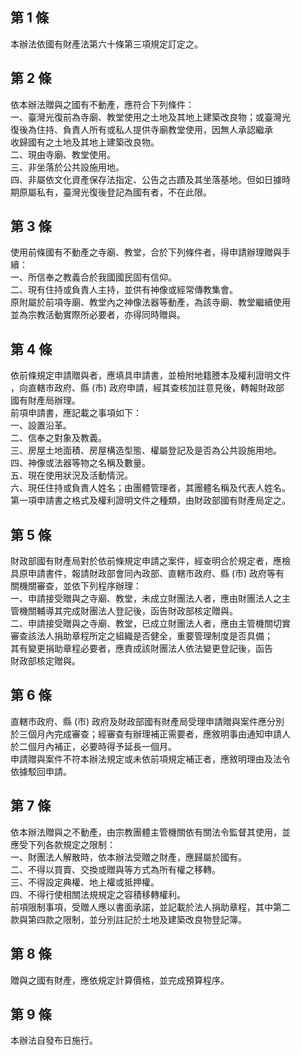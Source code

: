 第 1 條
-------
本辦法依國有財產法第六十條第三項規定訂定之。

第 2 條
-------
依本辦法贈與之國有不動產，應符合下列條件：  
一、臺灣光復前為寺廟、教堂使用之土地及其地上建築改良物；或臺灣光  
    復後為住持、負責人所有或私人提供寺廟教堂使用，因無人承認繼承  
    收歸國有之土地及其地上建築改良物。  
二、現由寺廟、教堂使用。  
三、非坐落於公共設施用地。  
四、非屬依文化資產保存法指定、公告之古蹟及其坐落基地。但如日據時  
    期原屬私有，臺灣光復後登記為國有者，不在此限。

第 3 條
-------
使用前條國有不動產之寺廟、教堂，合於下列條件者，得申請辦理贈與手  
續：  
一、所信奉之教義合於我國國民固有信仰。  
二、現有住持或負責人主持，並供有神像或經常傳教集會。  
原附屬於前項寺廟、教堂內之神像法器等動產，為該寺廟、教堂繼續使用  
並為宗教活動實際所必要者，亦得同時贈與。

第 4 條
-------
依前條規定申請贈與者，應填具申請書，並檢附地籍謄本及權利證明文件  
，向直轄市政府、縣 (市) 政府申請，經其查核加註意見後，轉報財政部  
國有財產局辦理。  
前項申請書，應記載之事項如下：  
一、設置沿革。  
二、信奉之對象及教義。  
三、房屋土地面積、房屋構造型態、權屬登記及是否為公共設施用地。  
四、神像或法器等物之名稱及數量。  
五、現在使用狀況及活動情況。  
六、現任住持或負責人姓名；由團體管理者，其團體名稱及代表人姓名。  
第一項申請書之格式及權利證明文件之種類，由財政部國有財產局定之。

第 5 條
-------
財政部國有財產局對於依前條規定申請之案件，經查明合於規定者，應檢  
具原申請書件，報請財政部會同內政部、直轄市政府、縣 (市) 政府等有  
關機關審查，並依下列程序辦理：  
一、申請接受贈與之寺廟、教堂，未成立財團法人者，應由財團法人之主  
    管機關輔導其完成財團法人登記後，函告財政部核定贈與。  
二、申請接受贈與之寺廟、教堂，已成立財團法人者，應由主管機關切實  
    審查該法人捐助章程所定之組織是否健全，重要管理制度是否具備；  
    其有變更捐助章程必要者，應責成該財團法人依法變更登記後，函告  
    財政部核定贈與。

第 6 條
-------
直轄市政府、縣 (市) 政府及財政部國有財產局受理申請贈與案件應分別  
於三個月內完成審查；經審查有辦理補正需要者，應敘明事由通知申請人  
於二個月內補正，必要時得予延長一個月。  
申請贈與案件不符本辦法規定或未依前項規定補正者，應敘明理由及法令  
依據駁回申請。

第 7 條
-------
依本辦法贈與之不動產，由宗教團體主管機關依有關法令監督其使用，並  
應受下列各款規定之限制：  
一、財團法人解散時，依本辦法受贈之財產，應歸屬於國有。  
二、不得以買賣、交換或贈與等方式為所有權之移轉。  
三、不得設定典權、地上權或抵押權。  
四、不得行使相關法規規定之容積移轉權利。  
前項限制事項，受贈人應以書面承諾，並記載於法人捐助章程，其中第二  
款與第四款之限制，並分別註記於土地及建築改良物登記簿。

第 8 條
-------
贈與之國有財產，應依規定計算價格，並完成預算程序。

第 9 條
-------
本辦法自發布日施行。

